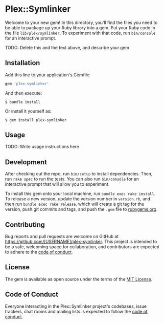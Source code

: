 # Plex::Symlinker

Welcome to your new gem! In this directory, you'll find the files you need to be able to package up your Ruby library into a gem. Put your Ruby code in the file `lib/plex/symlinker`. To experiment with that code, run `bin/console` for an interactive prompt.

TODO: Delete this and the text above, and describe your gem

## Installation

Add this line to your application's Gemfile:

```ruby
gem 'plex-symlinker'
```

And then execute:

    $ bundle install

Or install it yourself as:

    $ gem install plex-symlinker

## Usage

TODO: Write usage instructions here

## Development

After checking out the repo, run `bin/setup` to install dependencies. Then, run `rake spec` to run the tests. You can also run `bin/console` for an interactive prompt that will allow you to experiment.

To install this gem onto your local machine, run `bundle exec rake install`. To release a new version, update the version number in `version.rb`, and then run `bundle exec rake release`, which will create a git tag for the version, push git commits and tags, and push the `.gem` file to [rubygems.org](https://rubygems.org).

## Contributing

Bug reports and pull requests are welcome on GitHub at https://github.com/[USERNAME]/plex-symlinker. This project is intended to be a safe, welcoming space for collaboration, and contributors are expected to adhere to the [code of conduct](https://github.com/[USERNAME]/plex-symlinker/blob/master/CODE_OF_CONDUCT.md).


## License

The gem is available as open source under the terms of the [MIT License](https://opensource.org/licenses/MIT).

## Code of Conduct

Everyone interacting in the Plex::Symlinker project's codebases, issue trackers, chat rooms and mailing lists is expected to follow the [code of conduct](https://github.com/[USERNAME]/plex-symlinker/blob/master/CODE_OF_CONDUCT.md).
